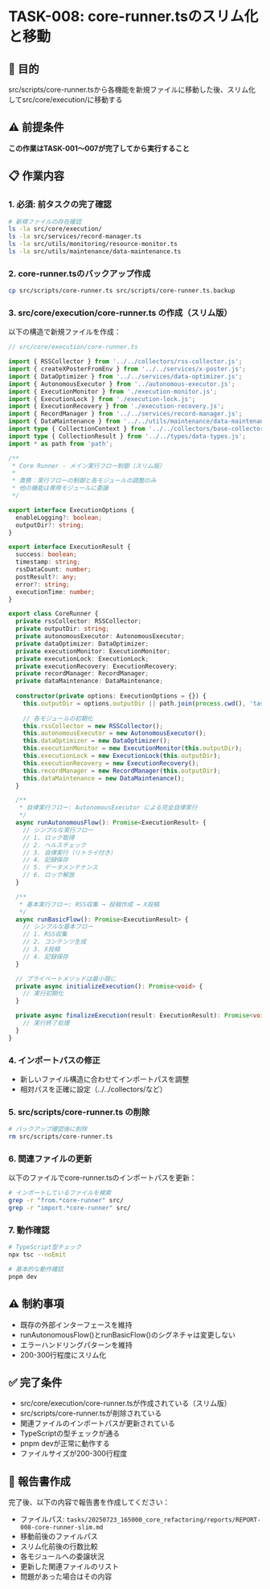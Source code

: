 # TASK-008: core-runner.tsのスリム化と移動

## 🎯 目的
src/scripts/core-runner.tsから各機能を新規ファイルに移動した後、スリム化してsrc/core/execution/に移動する

## ⚠️ 前提条件
**この作業はTASK-001〜007が完了してから実行すること**

## 📋 作業内容

### 1. 必須: 前タスクの完了確認
```bash
# 新規ファイルの存在確認
ls -la src/core/execution/
ls -la src/services/record-manager.ts
ls -la src/utils/monitoring/resource-monitor.ts
ls -la src/utils/maintenance/data-maintenance.ts
```

### 2. core-runner.tsのバックアップ作成
```bash
cp src/scripts/core-runner.ts src/scripts/core-runner.ts.backup
```

### 3. src/core/execution/core-runner.ts の作成（スリム版）

以下の構造で新規ファイルを作成：

```typescript
// src/core/execution/core-runner.ts

import { RSSCollector } from '../../collectors/rss-collector.js';
import { createXPosterFromEnv } from '../../services/x-poster.js';
import { DataOptimizer } from '../../services/data-optimizer.js';
import { AutonomousExecutor } from '../autonomous-executor.js';
import { ExecutionMonitor } from './execution-monitor.js';
import { ExecutionLock } from './execution-lock.js';
import { ExecutionRecovery } from './execution-recovery.js';
import { RecordManager } from '../../services/record-manager.js';
import { DataMaintenance } from '../../utils/maintenance/data-maintenance.js';
import type { CollectionContext } from '../../collectors/base-collector.js';
import type { CollectionResult } from '../../types/data-types.js';
import * as path from 'path';

/**
 * Core Runner - メイン実行フロー制御（スリム版）
 * 
 * 責務：実行フローの制御と各モジュールの調整のみ
 * 他の機能は専用モジュールに委譲
 */

export interface ExecutionOptions {
  enableLogging?: boolean;
  outputDir?: string;
}

export interface ExecutionResult {
  success: boolean;
  timestamp: string;
  rssDataCount: number;
  postResult?: any;
  error?: string;
  executionTime: number;
}

export class CoreRunner {
  private rssCollector: RSSCollector;
  private outputDir: string;
  private autonomousExecutor: AutonomousExecutor;
  private dataOptimizer: DataOptimizer;
  private executionMonitor: ExecutionMonitor;
  private executionLock: ExecutionLock;
  private executionRecovery: ExecutionRecovery;
  private recordManager: RecordManager;
  private dataMaintenance: DataMaintenance;
  
  constructor(private options: ExecutionOptions = {}) {
    this.outputDir = options.outputDir || path.join(process.cwd(), 'tasks', 'outputs');
    
    // 各モジュールの初期化
    this.rssCollector = new RSSCollector();
    this.autonomousExecutor = new AutonomousExecutor();
    this.dataOptimizer = new DataOptimizer();
    this.executionMonitor = new ExecutionMonitor(this.outputDir);
    this.executionLock = new ExecutionLock(this.outputDir);
    this.executionRecovery = new ExecutionRecovery();
    this.recordManager = new RecordManager(this.outputDir);
    this.dataMaintenance = new DataMaintenance();
  }

  /**
   * 自律実行フロー: AutonomousExecutor による完全自律実行
   */
  async runAutonomousFlow(): Promise<ExecutionResult> {
    // シンプルな実行フロー
    // 1. ロック取得
    // 2. ヘルスチェック
    // 3. 自律実行（リトライ付き）
    // 4. 記録保存
    // 5. データメンテナンス
    // 6. ロック解放
  }

  /**
   * 基本実行フロー: RSS収集 → 投稿作成 → X投稿
   */
  async runBasicFlow(): Promise<ExecutionResult> {
    // シンプルな基本フロー
    // 1. RSS収集
    // 2. コンテンツ生成
    // 3. X投稿
    // 4. 記録保存
  }

  // プライベートメソッドは最小限に
  private async initializeExecution(): Promise<void> {
    // 実行初期化
  }

  private async finalizeExecution(result: ExecutionResult): Promise<void> {
    // 実行終了処理
  }
}
```

### 4. インポートパスの修正
- 新しいファイル構造に合わせてインポートパスを調整
- 相対パスを正確に設定（../../collectors/など）

### 5. src/scripts/core-runner.ts の削除
```bash
# バックアップ確認後に削除
rm src/scripts/core-runner.ts
```

### 6. 関連ファイルの更新
以下のファイルでcore-runner.tsのインポートパスを更新：
```bash
# インポートしているファイルを検索
grep -r "from.*core-runner" src/
grep -r "import.*core-runner" src/
```

### 7. 動作確認
```bash
# TypeScript型チェック
npx tsc --noEmit

# 基本的な動作確認
pnpm dev
```

## ⚠️ 制約事項
- 既存の外部インターフェースを維持
- runAutonomousFlow()とrunBasicFlow()のシグネチャは変更しない
- エラーハンドリングパターンを維持
- 200-300行程度にスリム化

## ✅ 完了条件
- src/core/execution/core-runner.tsが作成されている（スリム版）
- src/scripts/core-runner.tsが削除されている
- 関連ファイルのインポートパスが更新されている
- TypeScriptの型チェックが通る
- pnpm devが正常に動作する
- ファイルサイズが200-300行程度

## 📝 報告書作成
完了後、以下の内容で報告書を作成してください：
- ファイルパス: `tasks/20250723_165000_core_refactoring/reports/REPORT-008-core-runner-slim.md`
- 移動前後のファイルパス
- スリム化前後の行数比較
- 各モジュールへの委譲状況
- 更新した関連ファイルのリスト
- 問題があった場合はその内容